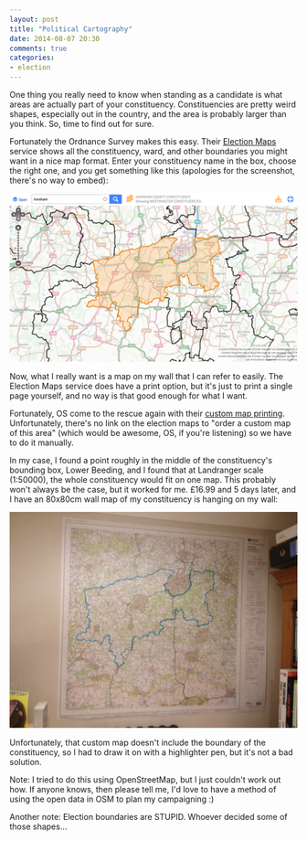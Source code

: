 ```yaml
---
layout: post
title: "Political Cartography"
date: 2014-08-07 20:30
comments: true
categories:
- election
---
```

One thing you really need to know when standing as a candidate is what areas are actually part of your constituency. Constituencies are pretty weird shapes, especially out in the country, and the area is probably larger than you think. So, time to find out for sure.

Fortunately the Ordnance Survey makes this easy. Their [Election Maps](http://www.ordnancesurvey.co.uk/election-maps/gb/) service shows all the constituency, ward, and other boundaries you might want in a nice map format. Enter your constituency name in the box, choose the right one, and you get something like this (apologies for the screenshot, there's no way to embed):

![Horsham constituency OS map](/images/2014-08-07-political-cartography/horsham_constituency.png)

Now, what I really want is a map on my wall that I can refer to easily. The Election Maps service does have a print option, but it's just to print a single page yourself, and no way is that good enough for what I want.

Fortunately, OS come to the rescue again with their [custom map printing](https://www.ordnancesurvey.co.uk/shop/custom-made-maps.html). Unfortunately, there's no link on the election maps to "order a custom map of this area" (which would be awesome, OS, if you're listening) so we have to do it manually.

In my case, I found a point roughly in the middle of the constituency's bounding box, Lower Beeding, and I found that at Landranger scale (1:50000), the whole constituency would fit on one map. This probably won't always be the case, but it worked for me. £16.99 and 5 days later, and I have an 80x80cm wall map of my constituency is hanging on my wall:

![Horsham constituency wall map](/images/2014-08-07-political-cartography/wall_map.jpg)

Unfortunately, that custom map doesn't include the boundary of the constituency, so I had to draw it on with a highlighter pen, but it's not a bad solution.

Note: I tried to do this using OpenStreetMap, but I just couldn't work out how. If anyone knows, then please tell me, I'd love to have a method of using the open data in OSM to plan my campaigning :)

Another note: Election boundaries are STUPID. Whoever decided some of those shapes...
